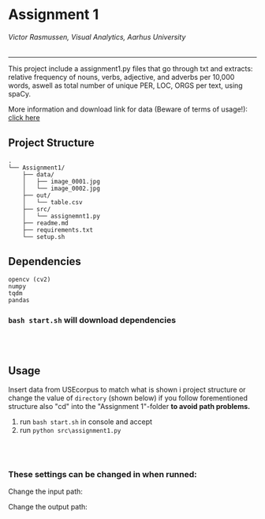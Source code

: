# Assignment 1 
###### Victor Rasmussen, Visual Analytics, Aarhus University
-----

This project include a assignment1.py files that go through txt and extracts: relative frequency of nouns, verbs, adjective, and adverbs per 10,000 words, aswell as total number of unique PER, LOC, ORGS per text, using spaCy.

More information and download link for data (Beware of terms of usage!): [click here](https://ota.bodleian.ox.ac.uk/repository/xmlui/handle/20.500.12024/2457)

## Project Structure

```
.
└── Assignment1/
    ├── data/
    │   ├── image_0001.jpg
    │   └── image_0002.jpg
    ├── out/
    │   └── table.csv
    ├── src/
    │   └── assignemnt1.py
    ├── readme.md
    ├── requirements.txt
    └── setup.sh
```

## Dependencies

```
opencv (cv2)
numpy
tqdm
pandas
```

 ### ```bash start.sh``` will download dependencies

<br>
<br>

## Usage
Insert data from USEcorpus to match what is shown i project structure or change the value of ```directory``` (shown below) if you follow forementioned structure also "cd" into the "Assignment 1"-folder **to avoid path problems.**


1. run ```bash start.sh``` in console and accept
2. run ```python src\assignment1.py```

<br>
<br>

### These settings can be changed in  when runned:


Change the input path: 


Change the output path:

